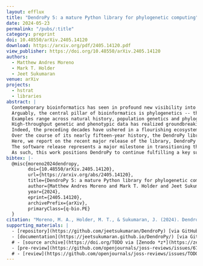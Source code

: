 ```yaml
---
layout: efflux
title: "DendroPy 5: a mature Python library for phylogenetic computing"
date: 2024-05-23
permalink: "/pubs/:title"
category: preprint
doi: 10.48550/arXiv.2405.14120
download: https://arxiv.org/pdf/2405.14120.pdf
view_publisher: https://doi.org/10.48550/arXiv.2405.14120
authors:
  - Matthew Andres Moreno
  - Mark T. Holder
  - Jeet Sukumaran
venue: arXiv
projects:
  - hstrat
  - libraries
abstract: |
  Contemporary bioinformatics has seen in profound new visibility into the composition, structure, and history of the natural world around us.
  Arguably, the central pillar of bioinformatics is phylogenetics -- the study of hereditary relatedness among organisms. Insight from phylogenetic analysis has touched nearly every corner of biology.
  Examples range across natural history, population genetics and phylogeography, conservation biology, public health, medicine, *in vivo* and *in silico* experimental evolution, application-oriented evolutionary algorithms, and beyond.
  High-throughput genetic and phenotypic data has realized groundbreaking results, in large part, through conjunction with open-source software used to process and analyze it.
  Indeed, the preceding decades have ushered in a flourishing ecosystem of bioinformatics software applications and libraries.
  Over the course of its nearly fifteen-year history, the DendroPy library for phylogenetic computation in Python has established a generalist niche in serving the bioinformatics community.
  Here, we report on the recent major release of the library, DendroPy version 5.
  The software release represents a major milestone in transitioning the library to a sustainable long-term development and maintenance trajectory.
  As such, this work positions DendroPy to continue fulfilling a key supporting role in phyloinformatics infrastructure.
bibtex: |-
  @misc{moreno2024dendropy,
        doi={10.48550/arXiv.2405.14120},
        url={https://arxiv.org/abs/2405.14120},
        title={DendroPy 5: a mature Python library for phylogenetic computing},
        author={Matthew Andres Moreno and Mark T. Holder and Jeet Sukumaran},
        year={2024},
        eprint={2405.14120},
        archivePrefix={arXiv},
        primaryClass={q-bio.PE}
  }
citation: "Moreno, M. A., Holder, M. T., & Sukumaran, J. (2024). DendroPy 5: a mature Python library for phylogenetic computing. arXiv preprint arXiv:2405.14120."
supporting_materials: |
  - [repository](https://github.com/jeetsukumaran/DendroPy) [via GitHub <i class="icon-github-1"></i>](https://github.com/)
  - [documentation](https://jeetsukumaran.github.io/DendroPy/) [via GitHub Pages <i class="icon-github-1"></i>](https://pages.github.com/)
  # - [source archive](https://doi.org/TODO via [Zenodo *z*](https://zenodo.org)
  - [pre-review](https://github.com/openjournals/joss-reviews/issues/6789) [via GitHub <i class="icon-github-1"></i>](https://github.com/)
  # - [review](https://github.com/openjournals/joss-reviews/issues/TODO) [via GitHub <i class="icon-github-1"></i>](https://github.com/)
---
```

